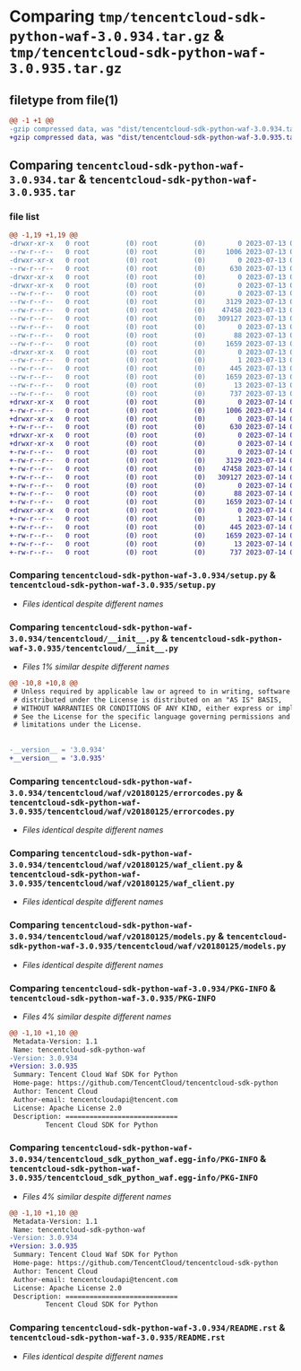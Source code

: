 # Comparing `tmp/tencentcloud-sdk-python-waf-3.0.934.tar.gz` & `tmp/tencentcloud-sdk-python-waf-3.0.935.tar.gz`

## filetype from file(1)

```diff
@@ -1 +1 @@
-gzip compressed data, was "dist/tencentcloud-sdk-python-waf-3.0.934.tar", last modified: Thu Jul 13 00:38:24 2023, max compression
+gzip compressed data, was "dist/tencentcloud-sdk-python-waf-3.0.935.tar", last modified: Fri Jul 14 00:45:54 2023, max compression
```

## Comparing `tencentcloud-sdk-python-waf-3.0.934.tar` & `tencentcloud-sdk-python-waf-3.0.935.tar`

### file list

```diff
@@ -1,19 +1,19 @@
-drwxr-xr-x   0 root         (0) root         (0)        0 2023-07-13 00:38:24.000000 tencentcloud-sdk-python-waf-3.0.934/
--rw-r--r--   0 root         (0) root         (0)     1006 2023-07-13 00:38:24.000000 tencentcloud-sdk-python-waf-3.0.934/setup.py
-drwxr-xr-x   0 root         (0) root         (0)        0 2023-07-13 00:38:24.000000 tencentcloud-sdk-python-waf-3.0.934/tencentcloud/
--rw-r--r--   0 root         (0) root         (0)      630 2023-07-13 00:38:24.000000 tencentcloud-sdk-python-waf-3.0.934/tencentcloud/__init__.py
-drwxr-xr-x   0 root         (0) root         (0)        0 2023-07-13 00:38:24.000000 tencentcloud-sdk-python-waf-3.0.934/tencentcloud/waf/
-drwxr-xr-x   0 root         (0) root         (0)        0 2023-07-13 00:38:24.000000 tencentcloud-sdk-python-waf-3.0.934/tencentcloud/waf/v20180125/
--rw-r--r--   0 root         (0) root         (0)        0 2023-07-13 00:38:24.000000 tencentcloud-sdk-python-waf-3.0.934/tencentcloud/waf/v20180125/__init__.py
--rw-r--r--   0 root         (0) root         (0)     3129 2023-07-13 00:38:24.000000 tencentcloud-sdk-python-waf-3.0.934/tencentcloud/waf/v20180125/errorcodes.py
--rw-r--r--   0 root         (0) root         (0)    47458 2023-07-13 00:38:24.000000 tencentcloud-sdk-python-waf-3.0.934/tencentcloud/waf/v20180125/waf_client.py
--rw-r--r--   0 root         (0) root         (0)   309127 2023-07-13 00:38:24.000000 tencentcloud-sdk-python-waf-3.0.934/tencentcloud/waf/v20180125/models.py
--rw-r--r--   0 root         (0) root         (0)        0 2023-07-13 00:38:24.000000 tencentcloud-sdk-python-waf-3.0.934/tencentcloud/waf/__init__.py
--rw-r--r--   0 root         (0) root         (0)       88 2023-07-13 00:38:24.000000 tencentcloud-sdk-python-waf-3.0.934/setup.cfg
--rw-r--r--   0 root         (0) root         (0)     1659 2023-07-13 00:38:24.000000 tencentcloud-sdk-python-waf-3.0.934/PKG-INFO
-drwxr-xr-x   0 root         (0) root         (0)        0 2023-07-13 00:38:24.000000 tencentcloud-sdk-python-waf-3.0.934/tencentcloud_sdk_python_waf.egg-info/
--rw-r--r--   0 root         (0) root         (0)        1 2023-07-13 00:38:24.000000 tencentcloud-sdk-python-waf-3.0.934/tencentcloud_sdk_python_waf.egg-info/dependency_links.txt
--rw-r--r--   0 root         (0) root         (0)      445 2023-07-13 00:38:24.000000 tencentcloud-sdk-python-waf-3.0.934/tencentcloud_sdk_python_waf.egg-info/SOURCES.txt
--rw-r--r--   0 root         (0) root         (0)     1659 2023-07-13 00:38:24.000000 tencentcloud-sdk-python-waf-3.0.934/tencentcloud_sdk_python_waf.egg-info/PKG-INFO
--rw-r--r--   0 root         (0) root         (0)       13 2023-07-13 00:38:24.000000 tencentcloud-sdk-python-waf-3.0.934/tencentcloud_sdk_python_waf.egg-info/top_level.txt
--rw-r--r--   0 root         (0) root         (0)      737 2023-07-13 00:38:24.000000 tencentcloud-sdk-python-waf-3.0.934/README.rst
+drwxr-xr-x   0 root         (0) root         (0)        0 2023-07-14 00:45:54.000000 tencentcloud-sdk-python-waf-3.0.935/
+-rw-r--r--   0 root         (0) root         (0)     1006 2023-07-14 00:45:54.000000 tencentcloud-sdk-python-waf-3.0.935/setup.py
+drwxr-xr-x   0 root         (0) root         (0)        0 2023-07-14 00:45:54.000000 tencentcloud-sdk-python-waf-3.0.935/tencentcloud/
+-rw-r--r--   0 root         (0) root         (0)      630 2023-07-14 00:45:54.000000 tencentcloud-sdk-python-waf-3.0.935/tencentcloud/__init__.py
+drwxr-xr-x   0 root         (0) root         (0)        0 2023-07-14 00:45:54.000000 tencentcloud-sdk-python-waf-3.0.935/tencentcloud/waf/
+drwxr-xr-x   0 root         (0) root         (0)        0 2023-07-14 00:45:54.000000 tencentcloud-sdk-python-waf-3.0.935/tencentcloud/waf/v20180125/
+-rw-r--r--   0 root         (0) root         (0)        0 2023-07-14 00:45:54.000000 tencentcloud-sdk-python-waf-3.0.935/tencentcloud/waf/v20180125/__init__.py
+-rw-r--r--   0 root         (0) root         (0)     3129 2023-07-14 00:45:54.000000 tencentcloud-sdk-python-waf-3.0.935/tencentcloud/waf/v20180125/errorcodes.py
+-rw-r--r--   0 root         (0) root         (0)    47458 2023-07-14 00:45:54.000000 tencentcloud-sdk-python-waf-3.0.935/tencentcloud/waf/v20180125/waf_client.py
+-rw-r--r--   0 root         (0) root         (0)   309127 2023-07-14 00:45:54.000000 tencentcloud-sdk-python-waf-3.0.935/tencentcloud/waf/v20180125/models.py
+-rw-r--r--   0 root         (0) root         (0)        0 2023-07-14 00:45:54.000000 tencentcloud-sdk-python-waf-3.0.935/tencentcloud/waf/__init__.py
+-rw-r--r--   0 root         (0) root         (0)       88 2023-07-14 00:45:54.000000 tencentcloud-sdk-python-waf-3.0.935/setup.cfg
+-rw-r--r--   0 root         (0) root         (0)     1659 2023-07-14 00:45:54.000000 tencentcloud-sdk-python-waf-3.0.935/PKG-INFO
+drwxr-xr-x   0 root         (0) root         (0)        0 2023-07-14 00:45:54.000000 tencentcloud-sdk-python-waf-3.0.935/tencentcloud_sdk_python_waf.egg-info/
+-rw-r--r--   0 root         (0) root         (0)        1 2023-07-14 00:45:54.000000 tencentcloud-sdk-python-waf-3.0.935/tencentcloud_sdk_python_waf.egg-info/dependency_links.txt
+-rw-r--r--   0 root         (0) root         (0)      445 2023-07-14 00:45:54.000000 tencentcloud-sdk-python-waf-3.0.935/tencentcloud_sdk_python_waf.egg-info/SOURCES.txt
+-rw-r--r--   0 root         (0) root         (0)     1659 2023-07-14 00:45:54.000000 tencentcloud-sdk-python-waf-3.0.935/tencentcloud_sdk_python_waf.egg-info/PKG-INFO
+-rw-r--r--   0 root         (0) root         (0)       13 2023-07-14 00:45:54.000000 tencentcloud-sdk-python-waf-3.0.935/tencentcloud_sdk_python_waf.egg-info/top_level.txt
+-rw-r--r--   0 root         (0) root         (0)      737 2023-07-14 00:45:54.000000 tencentcloud-sdk-python-waf-3.0.935/README.rst
```

### Comparing `tencentcloud-sdk-python-waf-3.0.934/setup.py` & `tencentcloud-sdk-python-waf-3.0.935/setup.py`

 * *Files identical despite different names*

### Comparing `tencentcloud-sdk-python-waf-3.0.934/tencentcloud/__init__.py` & `tencentcloud-sdk-python-waf-3.0.935/tencentcloud/__init__.py`

 * *Files 1% similar despite different names*

```diff
@@ -10,8 +10,8 @@
 # Unless required by applicable law or agreed to in writing, software
 # distributed under the License is distributed on an "AS IS" BASIS,
 # WITHOUT WARRANTIES OR CONDITIONS OF ANY KIND, either express or implied.
 # See the License for the specific language governing permissions and
 # limitations under the License.
 
 
-__version__ = '3.0.934'
+__version__ = '3.0.935'
```

### Comparing `tencentcloud-sdk-python-waf-3.0.934/tencentcloud/waf/v20180125/errorcodes.py` & `tencentcloud-sdk-python-waf-3.0.935/tencentcloud/waf/v20180125/errorcodes.py`

 * *Files identical despite different names*

### Comparing `tencentcloud-sdk-python-waf-3.0.934/tencentcloud/waf/v20180125/waf_client.py` & `tencentcloud-sdk-python-waf-3.0.935/tencentcloud/waf/v20180125/waf_client.py`

 * *Files identical despite different names*

### Comparing `tencentcloud-sdk-python-waf-3.0.934/tencentcloud/waf/v20180125/models.py` & `tencentcloud-sdk-python-waf-3.0.935/tencentcloud/waf/v20180125/models.py`

 * *Files identical despite different names*

### Comparing `tencentcloud-sdk-python-waf-3.0.934/PKG-INFO` & `tencentcloud-sdk-python-waf-3.0.935/PKG-INFO`

 * *Files 4% similar despite different names*

```diff
@@ -1,10 +1,10 @@
 Metadata-Version: 1.1
 Name: tencentcloud-sdk-python-waf
-Version: 3.0.934
+Version: 3.0.935
 Summary: Tencent Cloud Waf SDK for Python
 Home-page: https://github.com/TencentCloud/tencentcloud-sdk-python
 Author: Tencent Cloud
 Author-email: tencentcloudapi@tencent.com
 License: Apache License 2.0
 Description: ============================
         Tencent Cloud SDK for Python
```

### Comparing `tencentcloud-sdk-python-waf-3.0.934/tencentcloud_sdk_python_waf.egg-info/PKG-INFO` & `tencentcloud-sdk-python-waf-3.0.935/tencentcloud_sdk_python_waf.egg-info/PKG-INFO`

 * *Files 4% similar despite different names*

```diff
@@ -1,10 +1,10 @@
 Metadata-Version: 1.1
 Name: tencentcloud-sdk-python-waf
-Version: 3.0.934
+Version: 3.0.935
 Summary: Tencent Cloud Waf SDK for Python
 Home-page: https://github.com/TencentCloud/tencentcloud-sdk-python
 Author: Tencent Cloud
 Author-email: tencentcloudapi@tencent.com
 License: Apache License 2.0
 Description: ============================
         Tencent Cloud SDK for Python
```

### Comparing `tencentcloud-sdk-python-waf-3.0.934/README.rst` & `tencentcloud-sdk-python-waf-3.0.935/README.rst`

 * *Files identical despite different names*

